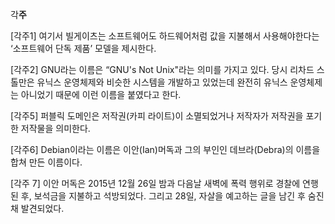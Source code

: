 각**주**

\[각주1\] 여기서 빌게이츠는 소프트웨어도 하드웨어처럼 값을 지불해서 사용해야한다는 ‘소프트웨어 단독 제품’ 모델을 제시한다.

\[각주2\] GNU라는 이름은 “GNU's Not Unix"라는 의미를 가지고 있다. 당시 리차드 스톨만은 유닉스 운영체제와 비슷한 시스템을 개발하고 있었는데 완전히 유닉스 운영체제는 아니었기 때문에 이런 이름을 붙였다고 한다.

\[각주5\] 퍼블릭 도메인은 저작권\(카피 라이트\)이 소멸되었거나 저작자가 저작권을 포기한 저작물을 의미한다.

\[각주6\] Debian이라는 이름은 이안\(Ian\)머독과 그의 부인인 데브라\(Debra\)의 이름을 합쳐 만든 이름이다.

\[각주 7\] 이안 머독은 2015년 12월 26일 밤과 다음날 새벽에 폭력 행위로 경찰에 연행된 후, 보석금을 지불하고 석방되었다. 그리고 28일, 자살을 예고하는 글을 남긴 후 숨진 채 발견되었다.

